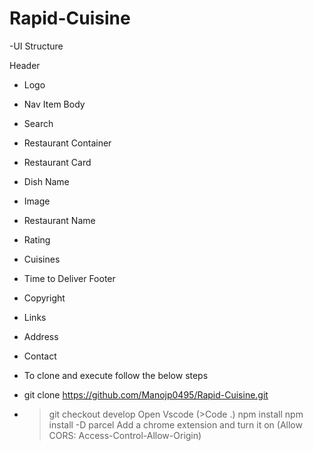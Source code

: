 # Rapid-Cuisine
-UI Structure

Header
- Logo
- Nav Item
Body
- Search
- Restaurant Container
 - Restaurant Card
 - Dish Name
 - Image
 - Restaurant Name
 - Rating
 - Cuisines
 - Time to Deliver
Footer
- Copyright
- Links
- Address
- Contact

- To clone and execute follow the below steps

- git clone https://github.com/Manojp0495/Rapid-Cuisine.git
- > git checkout develop
  > Open Vscode (>Code .)
  > npm install
  >    npm install -D parcel
  > Add a chrome extension and turn it on (Allow CORS: Access-Control-Allow-Origin)
